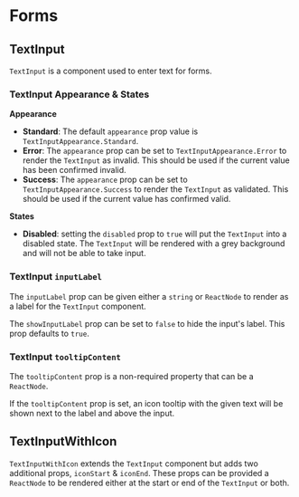 # Forms

## TextInput
`TextInput` is a component used to enter text for forms.

### TextInput Appearance & States

**Appearance**
 
 - **Standard**: The default `appearance` prop value is `TextInputAppearance.Standard`.
 - **Error**: The `appearance` prop can be set to `TextInputAppearance.Error`  to render the `TextInput` as invalid. This should be used if the current value has been confirmed invalid.
 - **Success**: The `appearance` prop can be set to `TextInputAppearance.Success` to render the `TextInput` as validated. This should be used if the current value has confirmed valid.

**States**
 
 - **Disabled**: setting the `disabled` prop to `true` will put the `TextInput` into a disabled state. The `TextInput` will be rendered with a grey background and will not be able to take input.
 
### TextInput `inputLabel`

The `inputLabel` prop can be given either a `string` or `ReactNode` to render as a label for the `TextInput` component.

The `showInputLabel` prop can be set to `false` to hide the input's label. This prop defaults to `true`. 

### TextInput `tooltipContent`

The `tooltipContent` prop is a non-required property that can be a `ReactNode`.

If the `tooltipContent` prop is set, an icon tooltip with the given text will be shown next to the label and above the input.

## TextInputWithIcon
`TextInputWithIcon` extends the `TextInput` component but adds two additional props, `iconStart` & `iconEnd`. These props can be provided a `ReactNode` to be rendered either at the start or end of the `TextInput` or both.
